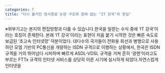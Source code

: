 ```yaml
---
categories: f
title: "다시 불거진 망사용료 논란 구조와 참여 없는 ‘IT 강국’의 현실"
---
```

※외부기고는 본지의 편집방향과 다를 수 있습니다.한국을 일컫는 수식 중에 ‘IT 강국’이라는 호칭이 존재한다. 본래 ‘IT 강국’이라는 표현이 처음 붙기 시작한 것은 빠른 속도로 보급된 ‘초고속 인터넷망’ 덕분이었다. 대다수의 국가들이 전화용 회선과 병행으로 사용하던 모뎀 기반의 PC통신을 개량하는 ISDN 규격으로 이행하는 상황에서, 한국은 ISDN 규격을 거의 뛰어넘다 시피하며 빠르게 ASDL-VDSL 규격을 거쳐 흔히 ‘광랜’이라고도 부르는 FTTx 규격의 인터넷 서비스를 상당히 이른 시기에 실시하게 되었다.자연스럽게 인터넷을